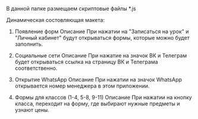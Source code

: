 В данной папке размещаем скриптовые файлы *.js

Динамическая состовляющая макета:
1. Появление форм 
Описание 
При нажатии на "Записаться на урок" и "Личный кабинет" будут открываться формы, которые можно будет заполнить.

2. Социальные сети 
Описание 
При нажатие на значок ВК и Телеграм будет открываться ссылка на страницу ВК и Телеграма соответственно.

3. Открытие WhatsApp 
Описание 
При нажатии на значок WhatsApp открывается номер менеджера в этом приложении.

4. Формы для классов (1-4, 5-8, 9-11)
Описание
При нажатии на кнопку класса, переходит на форму, где выбирают нужные предметы и узнают цены.